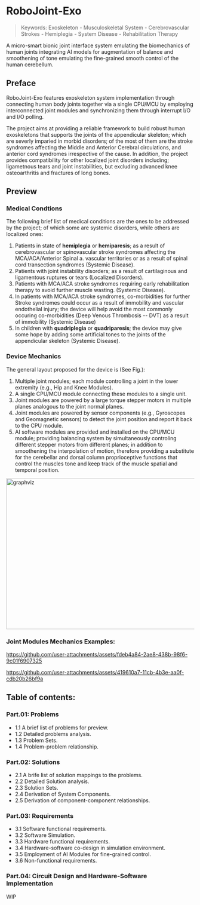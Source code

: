 # RoboJoint-Exo
> Keywords: Exoskeleton - Musculoskeletal System - Cerebrovascular Strokes - Hemiplegia - System Disease - Rehabilitation Therapy

A micro-smart bionic joint interface system emulating the biomechanics of human joints integrating AI models for augmentation of balance and smoothening of tone emulating the fine-grained smooth control of the human cerebellum.

## Preface
RoboJoint-Exo features exoskeleton system implementation through connecting human body joints together via a single CPU/MCU by employing interconnected joint modules and synchronizing them through interrupt I/O and I/O polling.

The project aims at providing a reliable framework to build robust human exoskeletons that supports the joints of the appendicular skeleton; which are severly imparied in morbid disorders; of the most of them are the stroke syndromes affecting the Middle and Anterior Cerebral circulations, and anterior cord syndromes irrespective of the cause. In addition, the project provides compatibility for other localized joint disorders including; ligametnous tears and joint instabilities, but excluding advanced knee osteoarthritis and fractures of long bones.

## Preview
### Medical Condtions
The following brief list of medical conditions are the ones to be addressed by the project; of which some are systemic disorders, while others are localized ones:
1) Patients in state of **hemiplegia** or **hemiparesis**; as a result of cerebrovascular or spinovascular stroke syndromes affecting the MCA/ACA/Anterior Spinal a. vascular territories or as a result of spinal cord transection syndromes (Systemic Disease).
2) Patients with joint instability disorders; as a result of cartilaginous and ligamentous ruptures or tears (Localized Disorders).
3) Patients with MCA/ACA stroke syndromes requiring early rehabilitation therapy to avoid further muscle wasting. (Systemic Disease).
4) In patients with MCA/ACA stroke syndromes, co-morbidities for further Stroke syndromes could occur as a result of immobility and vascular endothelial injury; the device will help avoid the most commonly occuring co-morbidities (Deep Venous Thrombosis -- DVT) as a result of immobility (Systemic Disease)
5) In children with **quadriplegia** or **quadriparesis**; the device may give some hope by adding some artificial tones to the joints of the appendicular skeleton (Systemic Disease).

### Device Mechanics
The general layout proposed for the device is (See Fig.):

1) Multiple joint modules; each module controlling a joint in the lower extremity (e.g., Hip and Knee Modules).
2) A single CPU/MCU module connecting these modules to a single unit.
3) Joint modules are powered by a large torque stepper motors in multiple planes analogous to the joint normal planes.
4) Joint modules are powered by sensor components (e.g., Gyroscopes and Geomagnetic sensors) to detect the joint position and report it back to the CPU module.
5) AI software modules are provided and installed on the CPU/MCU module; providing balancing system by simultaneously controling different stepper motors from different planes; in addition to smoothening the interpolation of motion, therefore providing a substitute for the cerebellar and dorsal column proprioceptive functions that control the muscles tone and keep track of the muscle spatial and temporal position.

<img width="1071" height="404" alt="graphviz" src="https://github.com/user-attachments/assets/0d87c8e2-c447-448c-a6db-f353208bce58" />

### Joint Modules Mechanics Examples:
https://github.com/user-attachments/assets/fdeb4a84-2ae8-438b-98f6-9c01f6907325

https://github.com/user-attachments/assets/419610a7-11cb-4b3e-aa0f-cdb20b26bf9a



## Table of contents:
### Part.01: Problems 
  * 1.1 A brief list of problems for preview.
  * 1.2 Detailed problems analysis.
  * 1.3 Problem Sets.
  * 1.4 Problem-problem relationship.
### Part.02: Solutions
  * 2.1 A brife list of solution mappings to the problems.
  * 2.2 Detailed Solution analysis.
  * 2.3 Solution Sets.
  * 2.4 Derivation of System Components.
  * 2.5 Derivation of component-component relationships.
### Part.03: Requirements
  * 3.1 Software functional requirements.
  * 3.2 Software Simulation.
  * 3.3 Hardware functional requirements.
  * 3.4 Hardware-software co-design in simulation environment.
  * 3.5 Employment of AI Modules for fine-grained control.
  * 3.6 Non-functional requirements.
### Part.04: Circuit Design and Hardware-Software Implementation
WIP


